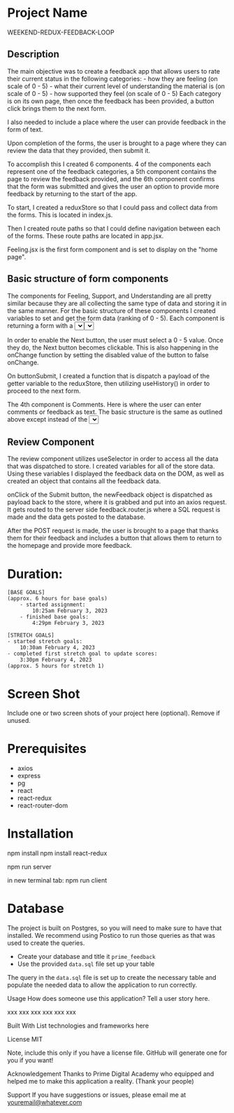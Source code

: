 # Project Name
WEEKEND-REDUX-FEEDBACK-LOOP

## Description
The main objective was to create a feedback app that allows users to rate their current status in the following categories:
    - how they are feeling (on scale of 0 - 5)
    - what their current level of understanding the material is (on scale of 0 - 5)
    - how supported they feel (on scale of 0 - 5)
Each category is on its own page, then once the feedback has been provided, a button click brings them to the next form.

I also needed to include a place where the user can provide feedback in the form of text.

Upon completion of the forms, the user is brought to a page where they can review the data that they provided, then submit it.

To accomplish this I created 6 components. 4 of the components each represent one of the feedback categories, a 5th component contains the page to review the feedback provided, and the 6th component confirms that the form was submitted and gives the user an option to provide more feedback by returning to the start of the app.

To start, I created a reduxStore so that I could pass and collect data from the forms. This is located in index.js.

Then I created route paths so that I could define navigation between each of the forms. These route paths are located in app.jsx.

Feeling.jsx is the first form component and is set to display on the "home page". 

## Basic structure of form components
The components for Feeling, Support, and Understanding are all pretty similar because they are all collecting the same type of data and storing it in the same manner.
For the basic structure of these components I created variables to set and get the form data (ranking of 0 - 5). Each component is returning a form with a <select> component. The onChange inside <select> is what is setting the variable.

In order to enable the Next button, the user must select a 0 - 5 value. Once they do, the Next button becomes clickable. This is also happening in the onChange function by setting the disabled value of the button to false onChange.

On buttonSubmit, I created a function that is dispatch a payload of the getter variable to the reduxStore, then utilizing useHistory() in order to proceed to the next form.

The 4th component is Comments. Here is where the user can enter comments or feedback as text. The basic structure is the same as outlined above except instead of the <select> component, I utilized <input> so that there was a text field instead of a drop-down.
Instead of proceeding to another form on handleSubmit, the user is then brought to a page that contains all the data the provided (Review.jsx).

## Review Component
The review component utilizes useSelector in order to access all the data that was dispatched to store. I created variables for all of the store data.
Using these variables I displayed the feedback data on the DOM, as well as created an object that contains all the feedback data.

onClick of the Submit button, the newFeedback object is dispatched as payload back to the store, where it is grabbed and put into an axios request. It gets routed to the server side feedback.router.js where a SQL request is made and the data gets posted to the database.

After the POST request is made, the user is brought to a page that thanks them for their feedback and includes a button that allows them to return to the homepage and provide more feedback.

# Duration:

    [BASE GOALS]
    (approx. 6 hours for base goals)
        - started assignment: 
            10:25am February 3, 2023
        - finished base goals:
            4:29pm February 3, 2023 

    [STRETCH GOALS]
    - started stretch goals:
        10:30am February 4, 2023
    - completed first stretch goal to update scores:
        3:30pm February 4, 2023
    (approx. 5 hours for stretch 1)

    


# Screen Shot
Include one or two screen shots of your project here (optional). 
Remove if unused.

# Prerequisites
- axios
- express
- pg
- react
- react-redux
- react-router-dom


# Installation
npm install
npm install react-redux

npm run server

in new terminal tab:
npm run client

# Database
The project is built on Postgres, so you will need to make sure to have that installed. We recommend using Postico to run those queries as that was used to create the queries.

- Create your database and title it `prime_feedback`
- Use the provided `data.sql` file set up your table

The query in the `data.sql` file is set up to create the necessary table and populate the needed data to allow the application to run correctly. 


Usage
How does someone use this application? Tell a user story here.

xxx
xxx
xxx
xxx
xxx
xxx

Built With
List technologies and frameworks here

License
MIT

Note, include this only if you have a license file. GitHub will generate one for you if you want!

Acknowledgement
Thanks to Prime Digital Academy who equipped and helped me to make this application a reality. (Thank your people)

Support
If you have suggestions or issues, please email me at youremail@whatever.com